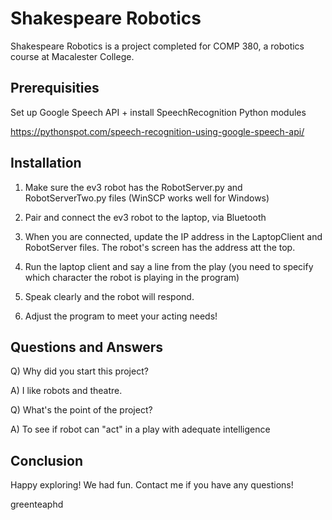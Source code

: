 # Shakespeare Robotics
Shakespeare Robotics is a project completed for COMP 380, a robotics course at Macalester College.

## Prerequisities
Set up Google Speech API + install SpeechRecognition Python modules

https://pythonspot.com/speech-recognition-using-google-speech-api/

## Installation 
1) Make sure the ev3 robot has the RobotServer.py and RobotServerTwo.py files (WinSCP works well for Windows)

2) Pair and connect the ev3 robot to the laptop, via Bluetooth

3) When you are connected, update the IP address in the LaptopClient and RobotServer files. The robot's screen has the address att the top. 

4) Run the laptop client and say a line from the play (you need to specify which character the robot is playing in the program)

5) Speak clearly and the robot will respond. 

6) Adjust the program to meet your acting needs!

## Questions and Answers

Q) Why did you start this project?

A) I like robots and theatre. 

Q) What's the point of the project? 

A) To see if robot can "act" in a play with adequate intelligence

## Conclusion

Happy exploring! We had fun. Contact me if you have any questions!

greenteaphd

